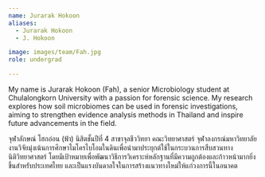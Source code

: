 ```yaml
---
name: Jurarak Hokoon
aliases:
  - Jurarak Hokoon
  - J. Hokoon

image: images/team/Fah.jpg
role: undergrad

---
```

My name is Jurarak Hokoon (Fah), a senior Microbiology student at Chulalongkorn University with a passion for forensic science. My research explores how soil microbiomes can be used in forensic investigations, aiming to strengthen evidence analysis methods in Thailand and inspire future advancements in the field.

จุฬาลักษณ์ โฮกอ่อน (ฟ้า) นิสิตชั้นปีที่ 4 สาขาจุลชีววิทยา คณะวิทยาศาสตร์ จุฬาลงกรณ์มหาวิทยาลัย งานวิจัยมุ่งเน้นการศึกษาไมโครไบโอมในดินเพื่อนำมาประยุกต์ใช้ในกระบวนการสืบสวนทางนิติวิทยาศาสตร์ โดยมีเป้าหมายเพื่อพัฒนาวิธีการวิเคราะห์หลักฐานที่มีความถูกต้องและก้าวหน้ามากยิ่งขึ้นสำหรับประเทศไทย และเป็นแรงบันดาลใจในการสร้างแนวทางใหม่ให้แก่วงการนี้ในอนาคต
